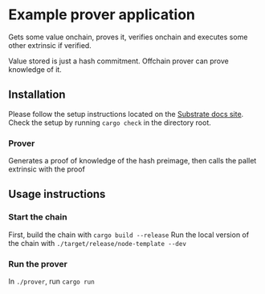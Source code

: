 # Example prover application
Gets some value onchain, proves it, verifies onchain and executes some other extrinsic if verified.

Value stored is just a hash commitment. Offchain prover can prove knowledge of it.

## Installation
Please follow the setup instructions located on the [Substrate docs site](https://docs.substrate.io/install/). Check the setup by running `cargo check` in the directory root.

### Prover
Generates a proof of knowledge of the hash preimage, then calls the pallet extrinsic with the proof

## Usage instructions

### Start the chain
First, build the chain with `cargo build --release`
Run the local version of the chain with `./target/release/node-template --dev`

### Run the prover
In `./prover`, run `cargo run`
